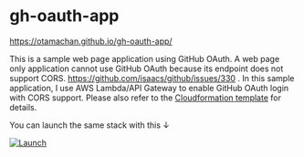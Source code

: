 # gh-oauth-app

https://otamachan.github.io/gh-oauth-app/

This is a sample web page application using GitHub OAuth.
A web page only application cannot use GitHub OAuth because its endpoint does not support CORS. https://github.com/isaacs/github/issues/330 .
In this sample application, I use AWS Lambda/API Gateway to enable GitHub OAuth login with CORS support.
Please also refer to the [Cloudformation template](gh-oauth-app.template.yaml) for details.

You can launch the same stack with this ↓

[![Launch](https://s3.amazonaws.com/cloudformation-examples/cloudformation-launch-stack.png)](https://console.aws.amazon.com/cloudformation/home?region=ap-northeast-1#/stacks/new?stackName=gh-oauth-app&templateURL=https://otamachan-cloudformation.s3-ap-northeast-1.amazonaws.com/gh-oauth-app.template.yaml)
